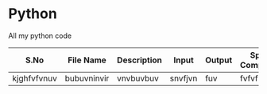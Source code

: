 # Python
All my python code

|S.No|File Name|Description|Input|Output|Space Complexity|Time Complexity|
|----|----|----|----|----|----|----|
|kjghfvfvnuv|bubuvninvir|vnvbuvbuv|snvfjvn|fuv|fvfvf|fvfvf|
